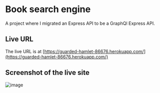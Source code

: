 # Book search engine
A project where I migrated an Express API to be a GraphQl Express API.

## Live URL
The live URL is at [https://guarded-hamlet-86676.herokuapp.com/](https://guarded-hamlet-86676.herokuapp.com/)

## Screenshot of the live site
![image](https://u0392185.github.io/banderson-portfolio/images/screenshot.png)